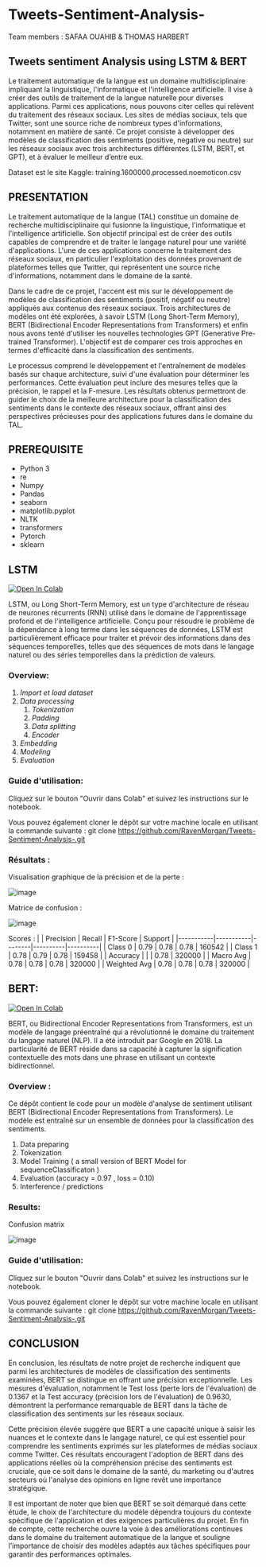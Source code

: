 # Tweets-Sentiment-Analysis-
Team members : SAFAA OUAHIB & THOMAS HARBERT

## Tweets sentiment Analysis using LSTM & BERT

Le traitement automatique de la langue est un domaine multidisciplinaire impliquant la linguistique, l'informatique et l'intelligence artificielle. Il vise à créer des outils de traitement de la langue naturelle pour diverses applications. Parmi ces applications, nous pouvons citer celles qui relèvent du traitement des réseaux sociaux. Les sites de médias sociaux, tels que Twitter, sont une source riche de nombreux types d'informations, notamment en matière de santé. Ce projet consiste à développer des modèles de classification des sentiments (positive, negative ou neutre) sur les réseaux sociaux avec trois architectures différentes (LSTM, BERT, et GPT), et à évaluer le meilleur d’entre eux.

Dataset est le site Kaggle:
training.1600000.processed.noemoticon.csv

## PRESENTATION

Le traitement automatique de la langue (TAL) constitue un domaine de recherche multidisciplinaire qui fusionne la linguistique, l'informatique et l'intelligence artificielle. Son objectif principal est de créer des outils capables de comprendre et de traiter le langage naturel pour une variété d'applications. L'une de ces applications concerne le traitement des réseaux sociaux, en particulier l'exploitation des données provenant de plateformes telles que Twitter, qui représentent une source riche d'informations, notamment dans le domaine de la santé.

Dans le cadre de ce projet, l'accent est mis sur le développement de modèles de classification des sentiments (positif, négatif ou neutre) appliqués aux contenus des réseaux sociaux. Trois architectures de modèles ont été explorées, à savoir LSTM (Long Short-Term Memory), BERT (Bidirectional Encoder Representations from Transformers) et enfin nous avons tenté d'utiliser les nouvelles technologies GPT (Generative Pre-trained Transformer). L'objectif est de comparer ces trois approches en termes d'efficacité dans la classification des sentiments.

Le processus comprend le développement et l'entraînement de modèles basés sur chaque architecture, suivi d'une évaluation pour déterminer les performances. Cette évaluation peut inclure des mesures telles que la précision, le rappel et la F-mesure. Les résultats obtenus permettront de guider le choix de la meilleure architecture pour la classification des sentiments dans le contexte des réseaux sociaux, offrant ainsi des perspectives précieuses pour des applications futures dans le domaine du TAL.

## PREREQUISITE
- Python 3
- re
- Numpy
- Pandas
- seaborn
- matplotlib.pyplot
- NLTK
- transformers
- Pytorch
- sklearn

## LSTM

[![Open In Colab](https://colab.research.google.com/assets/colab-badge.svg)](https://colab.research.google.com/github/RavenMorgan/Tweets-Sentiment-Analysis-/blob/main/Sentiments_Analysis_with_LSTM_Model.ipynb)

LSTM, ou Long Short-Term Memory, est un type d'architecture de réseau de neurones récurrents (RNN) utilisé dans le domaine de l'apprentissage profond et de l'intelligence artificielle. Conçu pour résoudre le problème de la dépendance à long terme dans les séquences de données, LSTM est particulièrement efficace pour traiter et prévoir des informations dans des séquences temporelles, telles que des séquences de mots dans le langage naturel ou des séries temporelles dans la prédiction de valeurs.

### Overview: 
1) *Import et load dataset*
2) *Data processing*
    1) *Tokenization*
    2) *Padding*
    3) *Data splitting*
    4) *Encoder*
7) *Embedding*
8) *Modeling*
9) *Evaluation*

### Guide d'utilisation:
Cliquez sur le bouton "Ouvrir dans Colab" et suivez les instructions sur le notebook.

Vous pouvez également cloner le dépôt sur votre machine locale en utilisant la commande suivante :
git clone https://github.com/RavenMorgan/Tweets-Sentiment-Analysis-.git

### Résultats :

Visualisation graphique de la précision et de la perte :

![image](https://github.com/RavenMorgan/Tweets-Sentiment-Analysis-/assets/93980956/a2b80c1f-4f1f-4790-8b3b-3d5cb6fe9af9)

Matrice de confusion :

![image](https://github.com/RavenMorgan/Tweets-Sentiment-Analysis-/assets/93980956/96e12e73-b57c-4ec7-98f7-c5d71380572c)

Scores :
|           | Precision | Recall | F1-Score | Support  |
|-----------|-----------|--------|----------|----------|
| Class 0   |   0.79    |  0.78  |   0.78   | 160542   |
| Class 1   |   0.78    |  0.79  |   0.78   | 159458   |
| Accuracy  |           |        |   0.78   | 320000   |
| Macro Avg |   0.78    |  0.78  |   0.78   | 320000   |
| Weighted Avg | 0.78    |  0.78  |   0.78   | 320000   |


## BERT: 

[![Open In Colab](https://colab.research.google.com/assets/colab-badge.svg)](https://colab.research.google.com/github/RavenMorgan/Tweets-Sentiment-Analysis-/blob/main/Sentiments_Analysis_with_BERT_Model.ipynb)

BERT, ou Bidirectional Encoder Representations from Transformers, est un modèle de langage préentraîné qui a révolutionné le domaine du traitement du langage naturel (NLP). Il a été introduit par Google en 2018. La particularité de BERT réside dans sa capacité à capturer la signification contextuelle des mots dans une phrase en utilisant un contexte bidirectionnel.

### Overview : 

Ce dépôt contient le code pour un modèle d'analyse de sentiment utilisant BERT (Bidirectional Encoder Representations from Transformers). Le modèle est entraîné sur un ensemble de données pour la classification des sentiments.

1) Data preparing 
2) Tokenization
3) Model Training ( a small version of BERT Model  for sequenceClassificaton )
4) Evaluation (accuracy = 0.97 , loss = 0.10)
5) Interference / predictions

### Results:

Confusion matrix

![image](https://github.com/RavenMorgan/Tweets-Sentiment-Analysis-/assets/93053186/3e39a359-2c7b-4324-97c2-fcde1caae9c0)

### Guide d'utilisation:
Cliquez sur le bouton "Ouvrir dans Colab" et suivez les instructions sur le notebook.

Vous pouvez également cloner le dépôt sur votre machine locale en utilisant la commande suivante :
git clone https://github.com/RavenMorgan/Tweets-Sentiment-Analysis-.git

## CONCLUSION

En conclusion, les résultats de notre projet de recherche indiquent que parmi les architectures de modèles de classification des sentiments examinées, BERT se distingue en offrant une précision exceptionnelle. Les mesures d'évaluation, notamment le Test loss (perte lors de l'évaluation) de 0.1367 et la Test accuracy (précision lors de l'évaluation) de 0.9630, démontrent la performance remarquable de BERT dans la tâche de classification des sentiments sur les réseaux sociaux.

Cette précision élevée suggère que BERT a une capacité unique à saisir les nuances et le contexte dans le langage naturel, ce qui est essentiel pour comprendre les sentiments exprimés sur les plateformes de médias sociaux comme Twitter. Ces résultats encouragent l'adoption de BERT dans des applications réelles où la compréhension précise des sentiments est cruciale, que ce soit dans le domaine de la santé, du marketing ou d'autres secteurs où l'analyse des opinions en ligne revêt une importance stratégique.

Il est important de noter que bien que BERT se soit démarqué dans cette étude, le choix de l'architecture du modèle dépendra toujours du contexte spécifique de l'application et des exigences particulières du projet. En fin de compte, cette recherche ouvre la voie à des améliorations continues dans le domaine du traitement automatique de la langue et souligne l'importance de choisir des modèles adaptés aux tâches spécifiques pour garantir des performances optimales.
